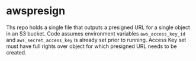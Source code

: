 # awspresign
Ths repo holds a single file that outputs a presigned URL for a single object in an S3 bucket.
Code assumes environment variables `aws_access_key_id` and `aws_secret_access_key` is already set prior to running. Access Key set must have full rights over object for which presigned URL needs to be created.
